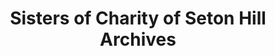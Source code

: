 ---
layout: repo
title: "Sisters of Charity of Seton Hill Archives"
id: 13694
permalink: repos/13694/
---